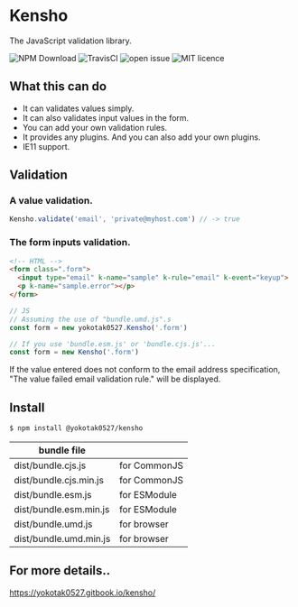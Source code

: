 # Kensho

The JavaScript validation library.

![NPM Download](https://img.shields.io/npm/dt/@yokotak0527/kensho)
![TravisCI](https://travis-ci.org/yokotak0527/kensho.svg?branch=master)
![open issue](https://img.shields.io/github/issues/yokotak0527/kensho)
![MIT licence](https://img.shields.io/github/license/yokotak0527/kensho)

## What this can do

- It can validates values simply.
- It can also validates input values in the form.
- You can add your own validation rules.
- It provides any plugins. And you can also add your own plugins.
- IE11 support.

## Validation

### A value validation.

```js
Kensho.validate('email', 'private@myhost.com') // -> true
```

### The form inputs validation.

```html
<!-- HTML -->
<form class=".form">
  <input type="email" k-name="sample" k-rule="email" k-event="keyup">
  <p k-name="sample.error"></p>
</form>
```

```js
// JS
// Assuming the use of "bundle.umd.js".s
const form = new yokotak0527.Kensho('.form')

// If you use 'bundle.esm.js' or 'bundle.cjs.js'...
const form = new Kensho('.form')
```

If the value entered does not conform to the email address specification, "The value failed email validation rule." will be displayed.

## Install

```bash
$ npm install @yokotak0527/kensho
```

| bundle file            |              |
|------------------------|--------------|
| dist/bundle.cjs.js     | for CommonJS |
| dist/bundle.cjs.min.js | for CommonJS |
| dist/bundle.esm.js     | for ESModule |
| dist/bundle.esm.min.js | for ESModule |
| dist/bundle.umd.js     | for browser  |
| dist/bundle.umd.min.js | for browser  |

## For more details..

https://yokotak0527.gitbook.io/kensho/
